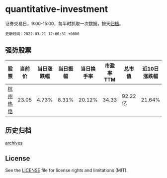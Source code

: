 # quantitative-investment

证券交易日，9:00-15:00，每半时抓取一次数据，按天[归档](archives)。

`更新时间：2022-03-21 12:06:31 +0800`

## 强势股票

|股票|当前价|当日涨跌幅|当日振幅|当日换手率|市盈率TTM|总市值|近10日涨跌幅|
|----|----|----|----|----|----|----|----|
|[杭州热电](https://xueqiu.com/S/SH605011)|23.05|4.73%|8.31%|20.12%|34.33|92.22亿|21.64%|

## 历史归档

[archives](archives)

## License

See the [LICENSE](LICENSE) file for license rights and limitations (MIT).